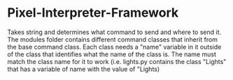 Pixel-Interpreter-Framework
===========================

Takes string and determines what command to send and where to send it. The modules folder contains different command classes that inherit from the base command class. Each class needs a "name" variable in it outside of the class that identifies what the name of the class is. The name must match the class name for it to work (i.e. lights.py contains the class "Lights" that has a variable of name with the value of "Lights)
